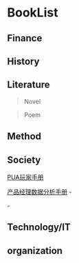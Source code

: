 # BookList

## Finance

## History

## Literature
> Novel


> Poem


## Method

## Society

[PUA玩家手册](https://cdn.jsdelivr.net/gh/AmbroseRen/Picture@master/book/Society/PUA%E7%8E%A9%E5%AE%B6%E6%89%8B%E5%86%8C%EF%BC%88%E5%AE%8C%E6%95%B4%E7%89%88%EF%BC%89-%20%E5%BA%B7%E7%BA%B3.pdf)

[产品经理数据分析手册](https://cdn.jsdelivr.net/gh/AmbroseRen/Picture@master/book/Society/产品经理数据分析手册（于晓松）.pdf) - []()

[]() - []()

## Technology/IT

## organization

